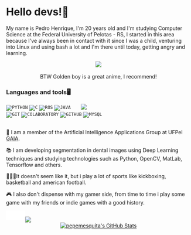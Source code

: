# Hello devs!🖖
My name is Pedro Henrique, I'm 20 years old and I'm studying Computer Science at the Federal University of Pelotas - RS, I started in this area because I've always been in contact with it since I was a child, venturing into Linux and using bash a lot and I'm there until today, getting angry and learning.

<p align="center">
  <img src="https://media.tenor.com/D2H0hPltOdYAAAAd/golden-boy-fake-keyboard-programing-coding-paper-book.gif" width="450">
</p>
 <p align = "center"> BTW Golden boy is a great anime, I recommend!</p>


### Languages and tools🖥️
<img width="300px" align="right" src="https://user-images.githubusercontent.com/81587883/229560363-1bd75beb-91d4-4cdf-8d8a-48c345628fe5.png">
<code><img width="40px" src="https://cdn.jsdelivr.net/gh/devicons/devicon/icons/python/python-original.svg" title = "PYTHON"/></code>
<code><img width="40px" src="https://cdn.jsdelivr.net/gh/devicons/devicon/icons/c/c-original.svg" title = "C"/></code>
<code><img width="36px" src="https://www.vectorlogo.zone/logos/ros/ros-icon.svg" title = "ROS"/></code>
<code><img width="40px" src="https://cdn.jsdelivr.net/gh/devicons/devicon/icons/java/java-original.svg" title = "JAVA"/></code>
<code><img width="40px" src="https://cdn.jsdelivr.net/gh/devicons/devicon/icons/git/git-original.svg" title = "GIT"/></code>
<code><img width="65px" src="https://upload.wikimedia.org/wikipedia/commons/d/d0/Google_Colaboratory_SVG_Logo.svg" title = "COLABORATORY"/></code>
<code><img width="40px" src="https://cdn.jsdelivr.net/gh/devicons/devicon/icons/github/github-original.svg" title = "GITHUB"/></code>
<code><img width="40px" src="https://cdn.jsdelivr.net/gh/devicons/devicon/icons/mysql/mysql-original.svg" title = "MYSQL"/></code>

</br>
</br>

<div display="inline-block">
 <p align="left">🐧 I am a member of the Artificial Intelligence Applications Group at UFPel <a href="https://wp.ufpel.edu.br/gaia/">GAIA</a>.</p>
 <p align="left">📚 I am developing segmentation in dental images using Deep Learning techniques and studying technologies such as Python, OpenCV, MatLab, Tensorflow and others.</p>
 <p align="left">🏃🏾‍♂️It doesn't seem like it, but i play a lot of sports like kickboxing, basketball and american football.
 <p align="left">🎮 I also don't dispense with my gamer side, from time to time i play some game with my friends or indie games with a good history.
 </p>
</div>

<a href="https://www.instagram.com/pedrohenli/" target="_blank"><img align="left" alt="Instagram" width="26px" src="https://github.com/Aakarsh-B/trying-repos/blob/master/insta.svg" />
<a href="https://www.linkedin.com/in/pedro-henrique-l-359a4b13b/" target="_blank"><img align="left" alt="LinkedIn" width="26px" src="https://github.com/Aakarsh-B/trying-repos/blob/master/linkedin.svg" />

##
<img width="300px" align="left" src="https://user-images.githubusercontent.com/81587883/229621452-0adebd93-dfe5-4b94-ad14-3e41c337c495.png">
<p align="center">
  <a href="https://awesome-github-stats.azurewebsites.net/index.html??cardType=level&theme=radical&preferLogin=false">    <img  alt="pepemesquita's GitHub Stats" src="https://awesome-github-stats.azurewebsites.net/user-stats/pepemesquita?cardType=level&theme=radical&preferLogin=false" />  </a>
</p>
 
